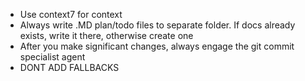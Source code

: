 - Use context7 for context
- Always write .MD plan/todo files to separate folder. If docs already exists, write it there, otherwise create one
- After you make significant changes, always engage the git commit specialist agent
- DONT ADD FALLBACKS